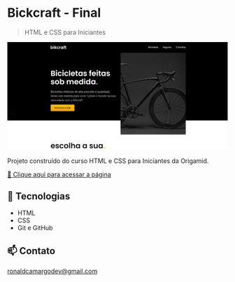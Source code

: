 # Bickcraft - Final

> HTML e CSS para Iniciantes

![preview](./preview/preview.png)

Projeto construído do curso HTML e CSS para Iniciantes da Origamid.

[🔗 Clique aqui para acessar a página](https://ronald-ca.github.io/bikcraft-final/)

## 📌 Tecnologias

- HTML
- CSS
- Git e GitHub

## 📫 Contato

ronaldcamargodev@gmail.com
